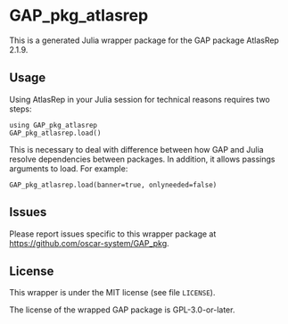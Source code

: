 # GAP_pkg_atlasrep

This is a generated Julia wrapper package for the GAP package AtlasRep 2.1.9.

## Usage

Using AtlasRep in your Julia session for technical reasons requires two steps:

    using GAP_pkg_atlasrep
    GAP_pkg_atlasrep.load()

This is necessary to deal with difference between how GAP and Julia
resolve dependencies between packages. In addition, it allows passings
arguments to load. For example:

    GAP_pkg_atlasrep.load(banner=true, onlyneeded=false)

## Issues

Please report issues specific to this wrapper package at <https://github.com/oscar-system/GAP_pkg>.


## License

This wrapper is under the MIT license (see file `LICENSE`).

The license of the wrapped GAP package is GPL-3.0-or-later.

